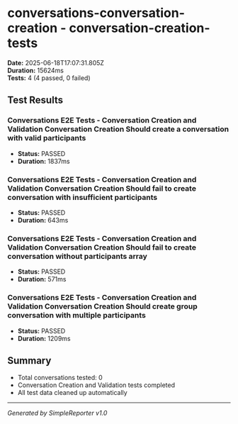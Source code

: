# conversations-conversation-creation - conversation-creation-tests

**Date:** 2025-06-18T17:07:31.805Z  
**Duration:** 15624ms  
**Tests:** 4 (4 passed, 0 failed)

## Test Results


### Conversations E2E Tests - Conversation Creation and Validation Conversation Creation Should create a conversation with valid participants
- **Status:** PASSED
- **Duration:** 1837ms



### Conversations E2E Tests - Conversation Creation and Validation Conversation Creation Should fail to create conversation with insufficient participants
- **Status:** PASSED
- **Duration:** 643ms



### Conversations E2E Tests - Conversation Creation and Validation Conversation Creation Should fail to create conversation without participants array
- **Status:** PASSED
- **Duration:** 571ms



### Conversations E2E Tests - Conversation Creation and Validation Conversation Creation Should create group conversation with multiple participants
- **Status:** PASSED
- **Duration:** 1209ms



## Summary

- Total conversations tested: 0
- Conversation Creation and Validation tests completed
- All test data cleaned up automatically

---
*Generated by SimpleReporter v1.0*
